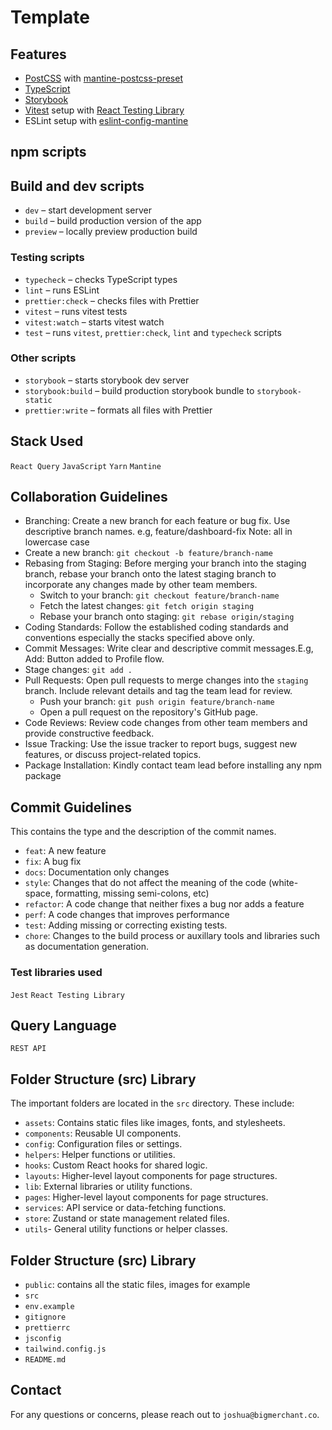 # Template

## Features

- [PostCSS](https://postcss.org/) with [mantine-postcss-preset](https://mantine.dev/styles/postcss-preset)
- [TypeScript](https://www.typescriptlang.org/)
- [Storybook](https://storybook.js.org/)
- [Vitest](https://vitest.dev/) setup with [React Testing Library](https://testing-library.com/docs/react-testing-library/intro)
- ESLint setup with [eslint-config-mantine](https://github.com/mantinedev/eslint-config-mantine)

## npm scripts

## Build and dev scripts

- `dev` – start development server
- `build` – build production version of the app
- `preview` – locally preview production build

### Testing scripts

- `typecheck` – checks TypeScript types
- `lint` – runs ESLint
- `prettier:check` – checks files with Prettier
- `vitest` – runs vitest tests
- `vitest:watch` – starts vitest watch
- `test` – runs `vitest`, `prettier:check`, `lint` and `typecheck` scripts

### Other scripts

- `storybook` – starts storybook dev server
- `storybook:build` – build production storybook bundle to `storybook-static`
- `prettier:write` – formats all files with Prettier

## Stack Used

`React Query`
`JavaScript`
`Yarn`
`Mantine`

## Collaboration Guidelines

- Branching: Create a new branch for each feature or bug fix. Use descriptive branch names. e.g, feature/dashboard-fix Note: all in lowercase case
- Create a new branch: `git checkout -b feature/branch-name`
- Rebasing from Staging: Before merging your branch into the staging branch, rebase your branch onto the latest staging branch to incorporate any changes made by other team members.
  - Switch to your branch: `git checkout feature/branch-name`
  - Fetch the latest changes: `git fetch origin staging`
  - Rebase your branch onto staging: `git rebase origin/staging`
- Coding Standards: Follow the established coding standards and conventions especially the stacks specified above only.
- Commit Messages: Write clear and descriptive commit messages.E.g, Add: Button added to Profile flow.
- Stage changes: `git add .`
- Pull Requests: Open pull requests to merge changes into the `staging` branch. Include relevant details and tag the team lead for review.
  - Push your branch: `git push origin feature/branch-name`
  - Open a pull request on the repository's GitHub page.
- Code Reviews: Review code changes from other team members and provide constructive feedback.
- Issue Tracking: Use the issue tracker to report bugs, suggest new features, or discuss project-related topics.
- Package Installation: Kindly contact team lead before installing any npm package

## Commit Guidelines

This contains the type and the description of the commit names.

- `feat`: A new feature
- `fix`: A bug fix
- `docs`: Documentation only changes
- `style`: Changes that do not affect the meaning of the code (white-space, formatting, missing semi-colons, etc)
- `refactor`: A code change that neither fixes a bug nor adds a feature
- `perf`: A code changes that improves performance
- `test`: Adding missing or correcting existing tests.
- `chore`: Changes to the build process or auxillary tools and libraries such as documentation generation.

### Test libraries used

`Jest`
`React Testing Library`

## Query Language

`REST API`

## Folder Structure (src) Library

The important folders are located in the `src` directory. These include:

- `assets`: Contains static files like images, fonts, and stylesheets.
- `components`: Reusable UI components.
- `config`: Configuration files or settings.
- `helpers`: Helper functions or utilities.
- `hooks`: Custom React hooks for shared logic.
- `layouts`: Higher-level layout components for page structures.
- `lib`: External libraries or utility functions.
- `pages`: Higher-level layout components for page structures.
- `services`: API service or data-fetching functions.
- `store`: Zustand or state management related files.
- `utils`- General utility functions or helper classes.

## Folder Structure (src) Library

- `public`: contains all the static files, images for example
- `src`
- `env.example`
- `gitignore`
- `prettierrc`
- `jsconfig`
- `tailwind.config.js`
- `README.md`

## Contact

For any questions or concerns, please reach out to `joshua@bigmerchant.co`.
